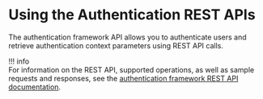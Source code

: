 # Using the Authentication REST APIs

The authentication framework API allows you to authenticate users and
retrieve authentication context parameters using REST API calls.

!!! info     
    For information on the REST API, supported operations, as well as sample
    requests and responses, see the [authentication framework REST API documentation](https://api-docs.wso2.com/apidocs/is/is510/Authentication-framework-apis/).
    
